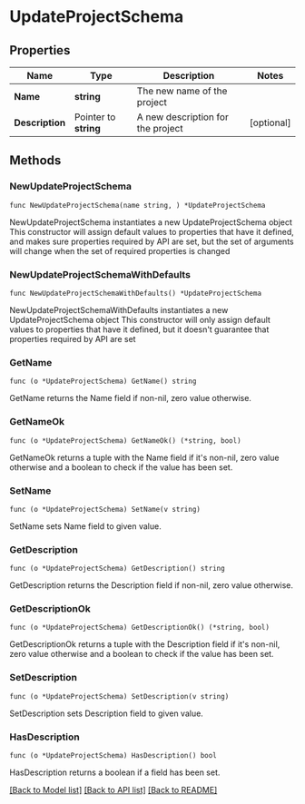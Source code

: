 # UpdateProjectSchema

## Properties

Name | Type | Description | Notes
------------ | ------------- | ------------- | -------------
**Name** | **string** | The new name of the project | 
**Description** | Pointer to **string** | A new description for the project | [optional] 

## Methods

### NewUpdateProjectSchema

`func NewUpdateProjectSchema(name string, ) *UpdateProjectSchema`

NewUpdateProjectSchema instantiates a new UpdateProjectSchema object
This constructor will assign default values to properties that have it defined,
and makes sure properties required by API are set, but the set of arguments
will change when the set of required properties is changed

### NewUpdateProjectSchemaWithDefaults

`func NewUpdateProjectSchemaWithDefaults() *UpdateProjectSchema`

NewUpdateProjectSchemaWithDefaults instantiates a new UpdateProjectSchema object
This constructor will only assign default values to properties that have it defined,
but it doesn't guarantee that properties required by API are set

### GetName

`func (o *UpdateProjectSchema) GetName() string`

GetName returns the Name field if non-nil, zero value otherwise.

### GetNameOk

`func (o *UpdateProjectSchema) GetNameOk() (*string, bool)`

GetNameOk returns a tuple with the Name field if it's non-nil, zero value otherwise
and a boolean to check if the value has been set.

### SetName

`func (o *UpdateProjectSchema) SetName(v string)`

SetName sets Name field to given value.


### GetDescription

`func (o *UpdateProjectSchema) GetDescription() string`

GetDescription returns the Description field if non-nil, zero value otherwise.

### GetDescriptionOk

`func (o *UpdateProjectSchema) GetDescriptionOk() (*string, bool)`

GetDescriptionOk returns a tuple with the Description field if it's non-nil, zero value otherwise
and a boolean to check if the value has been set.

### SetDescription

`func (o *UpdateProjectSchema) SetDescription(v string)`

SetDescription sets Description field to given value.

### HasDescription

`func (o *UpdateProjectSchema) HasDescription() bool`

HasDescription returns a boolean if a field has been set.


[[Back to Model list]](../README.md#documentation-for-models) [[Back to API list]](../README.md#documentation-for-api-endpoints) [[Back to README]](../README.md)


